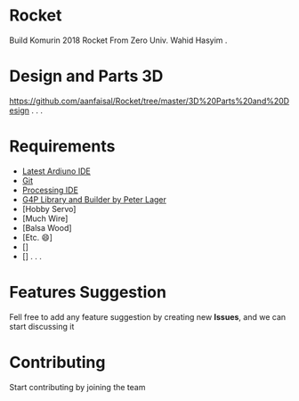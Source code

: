 # Rocket
Build Komurin 2018 Rocket From Zero Univ. Wahid Hasyim
.
# Design and Parts 3D
https://github.com/aanfaisal/Rocket/tree/master/3D%20Parts%20and%20Design
.
.
.
# Requirements
* [Latest Ardiuno IDE](https://www.arduino.cc/en/Main/Software)
* [Git](http://git-scm.com)
* [Processing IDE](https://processing.org/download/)
* [G4P Library and Builder by Peter Lager]()
* [Hobby Servo]
* [Much Wire]
* [Balsa Wood]
* [Etc. :smile:]
* []
* []
.
.
.
# Features Suggestion
Fell free to add any feature suggestion by creating new **Issues**, and we can start discussing it

# Contributing
Start contributing by joining the team
